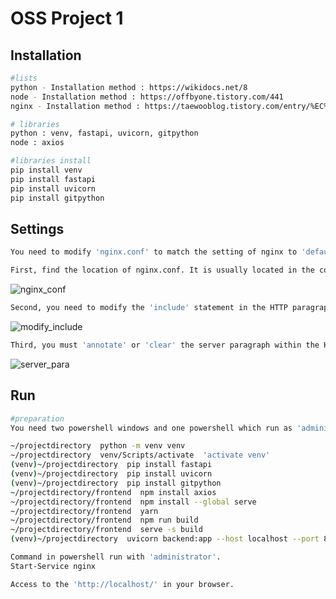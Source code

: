 # OSS Project 1

## Installation

```bash
#lists
python - Installation method : https://wikidocs.net/8
node - Installation method : https://offbyone.tistory.com/441
nginx - Installation method : https://taewooblog.tistory.com/entry/%EC%9C%88%EB%8F%84%EC%9A%B0-10%EC%97%90-nginx-%EC%84%A4%EC%B9%98%ED%95%98%EA%B8%B0
```

```bash
# libraries
python : venv, fastapi, uvicorn, gitpython
node : axios
```

```bash
#libraries install
pip install venv
pip install fastapi
pip install uvicorn
pip install gitpython
```


## Settings

```bash
You need to modify 'nginx.conf' to match the setting of nginx to 'default.conf'.

First, find the location of nginx.conf. It is usually located in the conf folder of the installation file.
```
![nginx_conf](https://github.com/Hyeple/Git_filemanager/assets/102994654/a7f3fb34-1251-4493-9cf5-02393a7894fd)

```bash
Second, you need to modify the 'include' statement in the HTTP paragraph. Adds a 'path' to refer to the location of default.conf.
```

![modify_include](https://github.com/Hyeple/Git_filemanager/assets/102994654/da2b525e-1691-4c48-9997-f8cf20f20950)

```bash
Third, you must 'annotate' or 'clear' the server paragraph within the HTTP paragraph.
```

![server_para](https://github.com/Hyeple/Git_filemanager/assets/102994654/82dc118d-06af-4799-8a8b-f60319a2e30f)


## Run

```bash
#preparation
You need two powershell windows and one powershell which run as 'administrator'.

~/projectdirectory  python -m venv venv 
~/projectdirectory  venv/Scripts/activate  'activate venv'
(venv)~/projectdirectory  pip install fastapi
(venv)~/projectdirectory  pip install uvicorn
(venv)~/projectdirectory  pip install gitpython
~/projectdirectory/frontend  npm install axios
~/projectdirectory/frontend  npm install --global serve
~/projectdirectory/frontend  yarn
~/projectdirectory/frontend  npm run build
~/projectdirectory/frontend  serve -s build
(venv)~/projectdirectory  uvicorn backend:app --host localhost --port 8000

Command in powershell run with 'administrator'.
Start-Service nginx

Access to the 'http://localhost/' in your browser.
```
